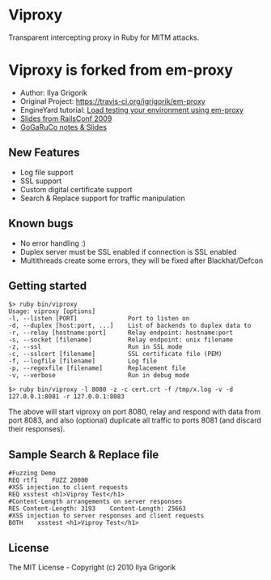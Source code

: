 # Viproxy

Transparent intercepting proxy in Ruby for MITM attacks.

# Viproxy is forked from em-proxy
- Author: Ilya Grigorik
- Original Project: https://travis-ci.org/igrigorik/em-proxy
- EngineYard tutorial: [Load testing your environment using em-proxy](http://docs.engineyard.com/em-proxy.html)
- [Slides from RailsConf 2009](http://bit.ly/D7oWB)
- [GoGaRuCo notes & Slides](http://www.igvita.com/2009/04/20/ruby-proxies-for-scale-and-monitoring/)

## New Features
- Log file support
- SSL support
- Custom digital certificate support
- Search & Replace support for traffic manipulation

## Known bugs
- No error handling :)
- Duplex server must be SSL enabled if connection is SSL enabled
- Multithreads create some errors, they will be fixed after Blackhat/Defcon


## Getting started

    $> ruby bin/viproxy
    Usage: viproxy [options]
    -l, --listen [PORT]              Port to listen on
    -d, --duplex [host:port, ...]    List of backends to duplex data to
    -r, --relay [hostname:port]      Relay endpoint: hostname:port
    -s, --socket [filename]          Relay endpoint: unix filename
    -z, --ssl                        Run in SSL mode
    -c, --sslcert [filename]         SSL certificate file (PEM)
    -f, --logfile [filename]         Log file
    -p, --regexfile [filename]       Replacement file
    -v, --verbose                    Run in debug mode

    $> ruby bin/viproxy -l 8080 -z -c cert.crt -f /tmp/x.log -v -d 127.0.0.1:8081 -r 127.0.0.1:8083

The above will start viproxy on port 8080, relay and respond with data from port 8083, and also (optional) duplicate all traffic to ports 8081 (and discard their responses).

## Sample Search & Replace file
    #Fuzzing Demo
    REQ	rtf1	FUZZ 20000
    #XSS injection to client requests
    REQ	xsstest	<h1>Viproy Test</h1>
    #Content-Length arrangements on server responses
    RES	Content-Length: 3193	Content-Length: 25663
    #XSS injection to server responses and client requests
    BOTH	xsstest	<h1>Viproy Test</h1>



## License

The MIT License - Copyright (c) 2010 Ilya Grigorik
